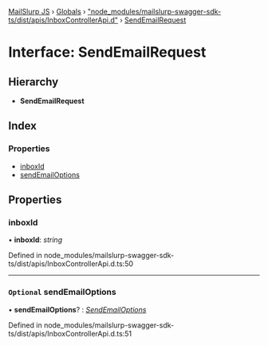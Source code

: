 [MailSlurp JS](../README.md) › [Globals](../globals.md) › ["node_modules/mailslurp-swagger-sdk-ts/dist/apis/InboxControllerApi.d"](../modules/_node_modules_mailslurp_swagger_sdk_ts_dist_apis_inboxcontrollerapi_d_.md) › [SendEmailRequest](_node_modules_mailslurp_swagger_sdk_ts_dist_apis_inboxcontrollerapi_d_.sendemailrequest.md)

# Interface: SendEmailRequest

## Hierarchy

* **SendEmailRequest**

## Index

### Properties

* [inboxId](_node_modules_mailslurp_swagger_sdk_ts_dist_apis_inboxcontrollerapi_d_.sendemailrequest.md#inboxid)
* [sendEmailOptions](_node_modules_mailslurp_swagger_sdk_ts_dist_apis_inboxcontrollerapi_d_.sendemailrequest.md#optional-sendemailoptions)

## Properties

###  inboxId

• **inboxId**: *string*

Defined in node_modules/mailslurp-swagger-sdk-ts/dist/apis/InboxControllerApi.d.ts:50

___

### `Optional` sendEmailOptions

• **sendEmailOptions**? : *[SendEmailOptions](_node_modules_mailslurp_swagger_sdk_ts_dist_models_sendemailoptions_d_.sendemailoptions.md)*

Defined in node_modules/mailslurp-swagger-sdk-ts/dist/apis/InboxControllerApi.d.ts:51
